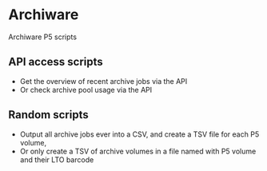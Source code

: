 # Archiware
Archiware P5 scripts

## API access scripts
- Get the overview of recent archive jobs via the API
- Or check archive pool usage via the API

## Random scripts
- Output all archive jobs ever into a CSV, and create a TSV file for each P5 volume,
- Or only create a TSV of archive volumes in a file named with P5 volume and their LTO barcode 
